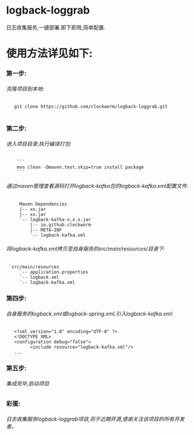 # logback-loggrab
日志收集服务,一键部署.即下即用,简单配置.

# 使用方法详见如下:
### 第一步:
###### 克隆项目到本地:
   ```  
      git clone https://github.com/clockworm/logback-loggrab.git
   ```
#
### 第二步:
###### 进入项目目录,执行编译打包:
        ```
        mvn clean -Dmaven.test.skip=true install package
        ```
######   通过maven管理查看源码打开logback-kafka包的logback-kafka.xml配置文件:
         Maven Dependencies
         |-- xx.jar
         |-- xx.jar
         `-- logback-kafka-x.x.x.jar
             |-- io.github.clockworm
             |-- META-INF
             `-- logback-kafka.xml
######   将logback-kafka.xml拷贝至自身服务的src/main/resources/目录下:
     `src/main/resources
         `-- application.properties
         `-- logback.xml
         `-- logback-kafka.xml
### 第四步:
######   自身服务的logback.xml或logback-spring.xml,引入logback-kafka.xml:
       <?xml version="1.0" encoding="UTF-8" ?>
       <!DOCTYPE XML>
       <configuration debug="false">
	         <include resource="logback-kafka.xml"/>
       ...

### 第五步:
######   集成完毕,启动项目
### 彩蛋:
######   日志收集服务logback-loggrab项目,将于近期开源,感谢关注该项目的所有开发者。
